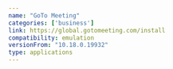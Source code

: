 ```yaml
---
name: "GoTo Meeting"
categories: ['business']
link: https://global.gotomeeting.com/install
compatibility: emulation
versionFrom: "10.18.0.19932"
type: applications
---
```


